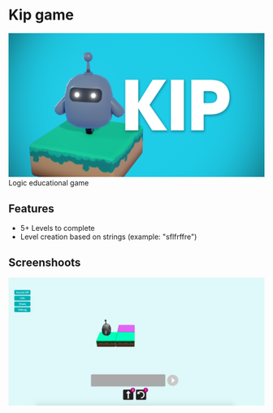 # Kip game
<img src="./src/kipGame.png" alt="Kip Game"/>
Logic educational game

## Features
- 5+ Levels to complete
- Level creation based on strings (example: "sflfrffre")

## Screenshoots
![Educational Logic Game](src/ScreenShot.png?raw=true "Paint")